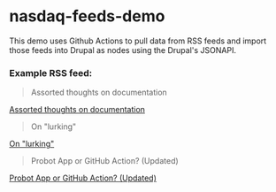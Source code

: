 # nasdaq-feeds-demo

This demo uses Github Actions to pull data from RSS feeds and import those feeds into Drupal as nodes using the Drupal's JSONAPI.

### Example RSS feed:

<!--START_SECTION:feed-->
> Assorted thoughts on documentation

[Assorted thoughts on documentation](https:&#x2F;&#x2F;jasonet.co&#x2F;posts&#x2F;thoughts-on-docs&#x2F;)
> On &quot;lurking&quot;

[On &quot;lurking&quot;](https:&#x2F;&#x2F;jasonet.co&#x2F;posts&#x2F;on-lurking&#x2F;)
> Probot App or GitHub Action? (Updated)

[Probot App or GitHub Action? (Updated)](https:&#x2F;&#x2F;jasonet.co&#x2F;posts&#x2F;probot-app-or-github-action-v2&#x2F;)
<!--END_SECTION:feed-->
